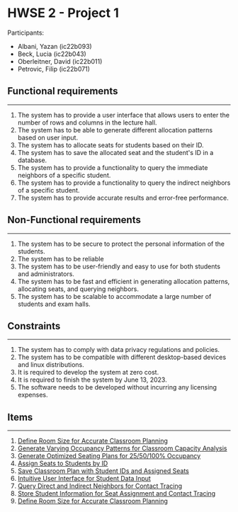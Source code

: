 # HWSE 2 - Project 1

Participants:
- Albani, Yazan (ic22b093)
- Beck, Lucia (ic22b043)
- Oberleitner, David (ic22b011)
- Petrovic, Filip (ic22b071)

## Functional requirements
---

1. The system has to provide a user interface that allows users to enter the number of rows and columns in the lecture hall.
2. The system has to be able to generate different allocation patterns based on user input.
3. The system has to allocate seats for students based on their ID.
4. The system has to save the allocated seat and the student's ID in a database.
5. The system has to provide a functionality to query the immediate neighbors of a specific student.
6. The system has to provide a functionality to query the indirect neighbors of a specific student.
7. The system has to provide accurate results and error-free performance.


## Non-Functional requirements
---

1. The system has to be secure to protect the personal information of the students.
2. The system has to be reliable
3. The system has to be user-friendly and easy to use for both students and administrators.
4. The system has to be fast and efficient in generating allocation patterns, allocating seats, and querying neighbors.
5. The system has to be scalable to accommodate a large number of students and exam halls.


## Constraints
---

1. The system has to comply with data privacy regulations and policies.
2. The system has to be compatible with different desktop-based devices and linux distributions.
3. It is required to develop the system at zero cost.
4. It is required to finish the system by June 13, 2023.
5. The software needs to be developed without incurring any licensing expenses.

## Items
---

1. [Define Room Size for Accurate Classroom Planning](items/item-1.md)
2. [Generate Varying Occupancy Patterns for Classroom Capacity Analysis](items/item-2.md)
3. [Generate Optimized Seating Plans for 25/50/100% Occupancy](items/item-3.md)
4. [Assign Seats to Students by ID](items/item-4.md)
5. [Save Classroom Plan with Student IDs and Assigned Seats](items/item-5.md)
6. [Intuitive User Interface for Student Data Input](items/item-6.md)
7. [Query Direct and Indirect Neighbors for Contact Tracing](items/item-7.md)
8. [Store Student Information for Seat Assignment and Contact Tracing](items/item-8.md)
9. [Define Room Size for Accurate Classroom Planning](items/item-9.md)
